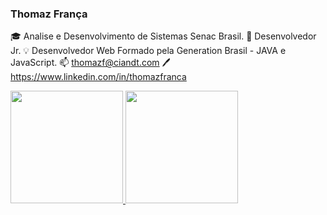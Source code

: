 
### Thomaz França

🎓 Analise e Desenvolvimento de Sistemas Senac Brasil.
💼 Desenvolvedor Jr.
💡 Desenvolvedor Web Formado pela Generation Brasil - JAVA e JavaScript.
📫 thomazf@ciandt.com
🖊️ https://www.linkedin.com/in/thomazfranca

<div>
  <a href="https://github.com/thomazfranca">
  <img height="180em" src="https://github-readme-stats.vercel.app/api?username=thomazfrancaciandt&show_icons=true&theme=dark&include_all_commits=true&count_private=true"/> 
  <img height="180em" src="https://github-readme-stats.vercel.app/api/top-langs/?username=thomazfrancaciandt&layout=compact&langs_count=7&theme=dark"/>
</div>
